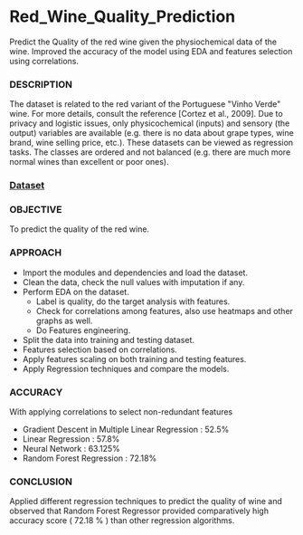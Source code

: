 # Red_Wine_Quality_Prediction
Predict the Quality of the red wine given the physiochemical data of the wine. Improved the accuracy of the model using EDA and features selection using correlations.


### DESCRIPTION

The dataset is related to the red variant of the Portuguese "Vinho Verde" wine. For more details, consult the reference [Cortez et al., 2009]. Due to privacy and logistic issues, only physicochemical (inputs) and sensory (the output) variables are available (e.g. there is no data about grape types, wine brand, wine selling price, etc.).
These datasets can be viewed as regression tasks. The classes are ordered and not balanced (e.g. there are much more normal wines than excellent or poor ones).

### [Dataset](https://www.kaggle.com/datasets/uciml/red-wine-quality-cortez-et-al-2009) 



### OBJECTIVE
To predict the quality of the red wine.

### APPROACH
- Import the modules and dependencies and load the dataset.
- Clean the data, check the null values with imputation if any.
- Perform EDA on the dataset.
   - Label is quality, do the target analysis with features.
   - Check for correlations among features, also use heatmaps and other graphs as well.
   - Do Features engineering.
- Split the data into training and testing dataset.
- Features selection based on correlations.
- Apply features scaling on both training and testing features.
- Apply Regression techniques and compare the models.

### ACCURACY
With applying correlations to select non-redundant features

- Gradient Descent in Multiple Linear Regression :       52.5%
- Linear Regression                              :       57.8%
- Neural Network                                 :       63.125%
- Random Forest Regression                       :       72.18%

### CONCLUSION

Applied different regression techniques to predict the quality of wine and observed that Random Forest Regressor provided comparatively high accuracy score ( 72.18 % ) than other regression algorithms.
